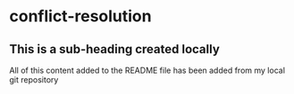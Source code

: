 # conflict-resolution

## This is a sub-heading created locally

All of this content added to the README file has been added from my local git repository


